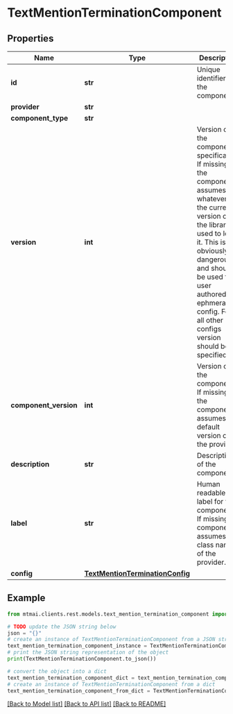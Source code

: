 # TextMentionTerminationComponent


## Properties

Name | Type | Description | Notes
------------ | ------------- | ------------- | -------------
**id** | **str** | Unique identifier for the component. | [optional] 
**provider** | **str** |  | 
**component_type** | **str** |  | 
**version** | **int** | Version of the component specification. If missing, the component assumes whatever is the current version of the library used to load it. This is obviously dangerous and should be used for user authored ephmeral config. For all other configs version should be specified. | 
**component_version** | **int** | Version of the component. If missing, the component assumes the default version of the provider. | 
**description** | **str** | Description of the component. | 
**label** | **str** | Human readable label for the component. If missing the component assumes the class name of the provider. | 
**config** | [**TextMentionTerminationConfig**](TextMentionTerminationConfig.md) |  | 

## Example

```python
from mtmai.clients.rest.models.text_mention_termination_component import TextMentionTerminationComponent

# TODO update the JSON string below
json = "{}"
# create an instance of TextMentionTerminationComponent from a JSON string
text_mention_termination_component_instance = TextMentionTerminationComponent.from_json(json)
# print the JSON string representation of the object
print(TextMentionTerminationComponent.to_json())

# convert the object into a dict
text_mention_termination_component_dict = text_mention_termination_component_instance.to_dict()
# create an instance of TextMentionTerminationComponent from a dict
text_mention_termination_component_from_dict = TextMentionTerminationComponent.from_dict(text_mention_termination_component_dict)
```
[[Back to Model list]](../README.md#documentation-for-models) [[Back to API list]](../README.md#documentation-for-api-endpoints) [[Back to README]](../README.md)



